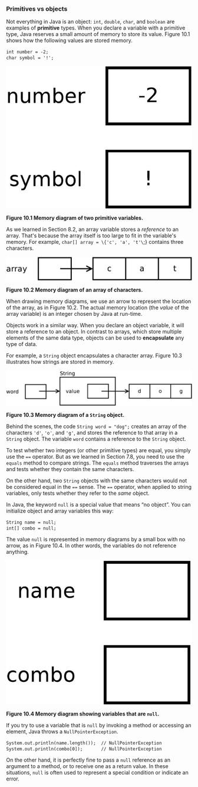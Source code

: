 ###  Primitives vs objects



Not everything in Java is an object: `int`, `double`, `char`, and `boolean` are examples of **primitive** types.
When you declare a variable with a primitive type, Java reserves a small amount of memory to store its value.
Figure 10.1 shows how the following values are stored memory.

```code
int number = -2;
char symbol = '!';
```

![Figure 10.1 Memory diagram of two primitive variables.](figs/mem1.jpg)

**Figure 10.1 Memory diagram of two primitive variables.**


As we learned in Section 8.2, an array variable stores a *reference* to an array.
That's because the array itself is too large to fit in the variable's memory.
For example, `char[] array = \{'c', 'a', 't'\`;} contains three characters.

![Figure 10.2 Memory diagram of an array of characters.](figs/mem2.jpg)

**Figure 10.2 Memory diagram of an array of characters.**

When drawing memory diagrams, we use an arrow to represent the location of the array, as in Figure 10.2.
The actual memory location (the *value* of the array variable) is an integer chosen by Java at run-time.

Objects work in a similar way.
When you declare an object variable, it will store a reference to an object.
In contrast to arrays, which store multiple elements of the same data type, objects can be used to **encapsulate** any type of data.

For example, a `String` object encapsulates a character array.
Figure 10.3 illustrates how strings are stored in memory.

![Figure 10.3 Memory diagram of a `String` object.](figs/mem3.jpg)

**Figure 10.3 Memory diagram of a `String` object.**

Behind the scenes, the code `String word = "dog";` creates an array of the characters `'d'`, `'o'`, and `'g'`, and stores the reference to that array in a `String` object.
The variable `word` contains a reference to the `String` object.


To test whether two integers (or other primitive types) are equal, you simply use the `==` operator.
But as we learned in Section 7.8, you need to use the `equals` method to compare strings.
The `equals` method traverses the arrays and tests whether they contain the same characters.

On the other hand, two `String` objects with the same characters would not be considered equal in the `==` sense.
The `==` operator, when applied to string variables, only tests whether they refer to the *same* object.




In Java, the keyword `null` is a special value that means “no object”.
You can initialize object and array variables this way:

```code
String name = null;
int[] combo = null;
```

The value `null` is represented in memory diagrams by a small box with no arrow, as in Figure 10.4.
In other words, the variables do not reference anything.

![Figure 10.4 Memory diagram showing variables that are `null`.](figs/mem4.jpg)

**Figure 10.4 Memory diagram showing variables that are `null`.**


If you try to use a variable that is `null` by invoking a method or accessing an element, Java throws a `NullPointerException`.

```code
System.out.println(name.length());  // NullPointerException
System.out.println(combo[0]);       // NullPointerException
```

On the other hand, it is perfectly fine to pass a `null` reference as an argument to a method, or to receive one as a return value.
In these situations, `null` is often used to represent a special condition or indicate an error.
